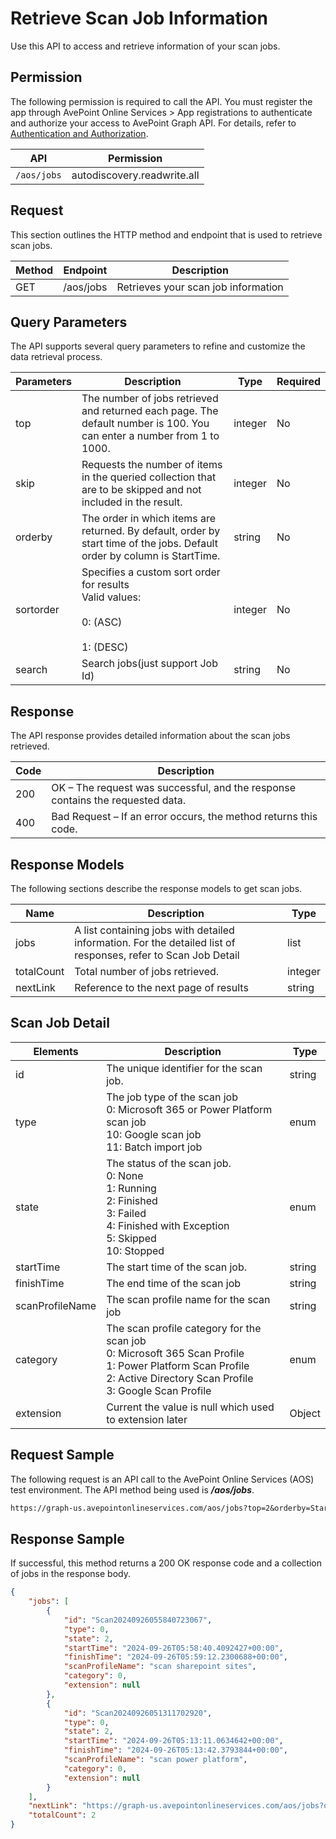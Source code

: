 # Retrieve Scan Job Information

Use this API to access and retrieve information of your scan jobs.

## Permission

The following permission is required to call the API. You must register the app through AvePoint Online Services > App registrations to authenticate and authorize your access to AvePoint Graph API.
For details, refer to [Authentication and Authorization](https://learn.avepoint.com/docs/Use-AvePoint-Graph-API.html#authentication-and-authorization).

| API         | Permission                  |
| ----------- | --------------------------- |
| `/aos/jobs` | autodiscovery.readwrite.all |

## Request

This section outlines the HTTP method and endpoint that is used to retrieve scan jobs.

| Method | Endpoint  | Description                         |
| ------ | --------- | ----------------------------------- |
| GET    | /aos/jobs | Retrieves your scan job information |

## Query Parameters

The API supports several query parameters to refine and customize the data retrieval process.

| Parameters | Description                                                  | Type    | Required |
| ---------- | ------------------------------------------------------------ | ------- | -------- |
| top        | The number of jobs retrieved and returned each page. The default number is 100. You can enter a number from 1 to 1000. | integer | No       |
| skip       | Requests the number of items in the queried collection that are to be skipped and not included in the result. | integer | No       |
| orderby    | The order in which items are returned. By default, order by start time of the jobs. Default order by column is StartTime. | string  | No       |
| sortorder  | Specifies a custom sort order for results<br />Valid values: <br><br />0: (ASC)<br/><br />1: (DESC)<br/> | integer | No       |
| search     | Search jobs(just support Job Id)                             | string  | No       |

## Response

The API response provides detailed information about the scan jobs retrieved.

| Code | Description                                                  |
| ---- | ------------------------------------------------------------ |
| 200  | OK – The request was successful, and the response contains the requested data. |
| 400  | Bad Request – If an error occurs, the method returns this code. |

## Response Models

The following sections describe the response models to get scan jobs.

| Name       | Description                                                  | Type    |
| ---------- | ------------------------------------------------------------ | ------- |
| jobs       | A list containing jobs with detailed information. For the detailed list of responses, refer to Scan Job Detail | list    |
| totalCount | Total number of jobs retrieved.                              | integer |
| nextLink   | Reference to the next page of results                        | string  |

## Scan Job Detail

| Elements        | Description                                                  | Type   |
| --------------- | ------------------------------------------------------------ | ------ |
| id              | The unique identifier for the scan job.                      | string |
| type            | The job type of the scan job<br />0: Microsoft 365 or Power Platform scan job<br />10: Google scan job<br />11: Batch import job | enum   |
| state           | The status of the scan job.<br />0: None<br />1: Running<br />2: Finished<br />3: Failed<br />4: Finished with Exception<br />5: Skipped<br />10: Stopped | enum   |
| startTime       | The start time of the scan job.                              | string |
| finishTime      | The end time of the scan job                                 | string |
| scanProfileName | The scan profile name for the scan job                       | string |
| category        | The scan profile category for the scan job<br />0: Microsoft 365 Scan Profile<br />1: Power Platform Scan Profile<br />2: Active Directory Scan Profile<br />3: Google Scan Profile | enum   |
| extension       | Current the value is null which used to extension later      | Object |

## Request Sample

The following request is an API call to the AvePoint Online Services (AOS) test environment. The API method being used is ***/aos/jobs***. 

```tex
https://graph-us.avepointonlineservices.com/aos/jobs?top=2&orderby=StartTime&sortorder=1
```

## Response Sample

If successful, this method returns a 200 OK response code and a collection of jobs in the response body.

```json
{
    "jobs": [
        {
            "id": "Scan20240926055840723067",
            "type": 0,
            "state": 2,
            "startTime": "2024-09-26T05:58:40.4092427+00:00",
            "finishTime": "2024-09-26T05:59:12.2300688+00:00",       
            "scanProfileName": "scan sharepoint sites",
            "category": 0,
            "extension": null
        },
        {
            "id": "Scan20240926051311702920",
            "type": 0,
            "state": 2,
            "startTime": "2024-09-26T05:13:11.0634642+00:00",
            "finishTime": "2024-09-26T05:13:42.3793844+00:00",
            "scanProfileName": "scan power platform",
            "category": 0,
            "extension": null
        }
    ],
    "nextLink": "https://graph-us.avepointonlineservices.com/aos/jobs?orderby=StartTime&sortorder=1&top=2&skip=1",
    "totalCount": 2
}
```

